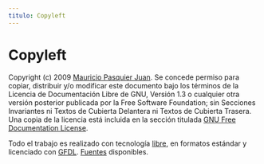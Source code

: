 ```yaml
---
titulo: Copyleft
---
```


Copyleft
========

Copyright (c) 2009 [Mauricio Pasquier Juan]. Se concede permiso para copiar, distribuir y/o modificar este documento bajo los
términos de la Licencia de Documentación Libre de GNU, Versión 1.3 o cualquier otra versión posterior publicada por la Free
Software Foundation; sin Secciones Invariantes ni Textos de Cubierta Delantera ni Textos de Cubierta Trasera. Una copia de la
licencia está incluida en la sección titulada [GNU Free Documentation License][GFDL].

Todo el trabajo es realizado con tecnología [libre][], en formatos estándar y licenciado con [GFDL][].
[Fuentes][] disponibles.

[Mauricio Pasquier Juan]: http://mauriciopasquier.com.ar
[GFDL]: gfdl/
[libre]: hecho-con/
[Fuentes]: hecho-con/#fuentes
